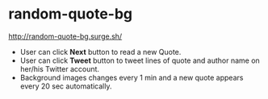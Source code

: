 # random-quote-bg

http://random-quote-bg.surge.sh/

+ User can click **Next**  button to read a new Quote.
+ User can click **Tweet**  button to tweet lines of quote and author name on her/his Twitter account.
+ Background images changes every 1 min and a new quote appears every 20 sec automatically.
